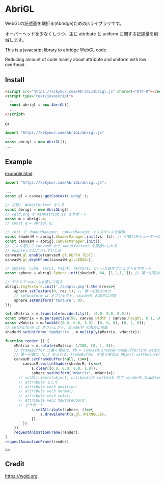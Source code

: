 # AbriGL

WebGLの記述量を端折る(Abridge)ためのjsライブラリです。

オーバーヘッドを少なくしつつ、主に attribute と uniform に関する記述量を削減します。

This is a javacsript library to abridge WebGL code.

Reducing amount of code mainly about attribute and uniform with low overhead.



## Install

```html
<script src="https://kzkymur.com/AbriGL/abrigl.js" charset="UTF-8"></script>
<script type="text/javascript">
  ...
  const abrigl = new AbriGL();
  ...
</script>
```

or

```javascript
import "https://kzkymur.com/AbriGL/abrigl.js"
...
const abrigl = new AbriGL();
...
```



## Example

[example.html](https://kzkymur.com/AbriGL/sample.html)

```javascript
import "https://kzkymur.com/AbriGL/abrigl.js";

...
const gl = canvas.getContext('webgl');

// 引数に WebglContext をとる
const abrigl = new AbriGL(gl);
// wgld.org の minMatrixb.js をサポート
const m = abrigl.m;
// const q = abrigl.q;

// init で shaderManager, canvasManager インスタンスを取得
const shaderM = abrigl.ShaderManager.init(vs, fs); // 引数は各シェーダーのテキスト
const canvasM = abrigl.CanvasManager.init();
// こんな感じで canvasM から webglContext を直接いじれる
// enableとかはこうしていじる
canvasM.gl.enable(canvasM.gl.DEPTH_TEST);
canvasM.gl.depthFunc(canvasM.gl.LEQUAL);

// Sphere, Cube, Torus, Point, Texture, といった各オブジェクトをサポート
const sphere = abrigl.Sphere.init(shaderM, 64, [1,1,1,1]); // 第一引数はshaderM

// テクスチャはこんな感じで貼る
abrigl.ImgTexture.init('./sample.png').then(res=>{
	sphere.setTexture(0, res.t); // 第一引数はunit
  	// setUniform は オブジェクト, shaderM の両方に可能
	sphere.setUniform('texture', 0);
});

let mMatrix = m.translate(m.identity(), [0.0, 0.0, 0.0]);
const pMatrix = m.perspective(90, canvas.width / canvas.height, 0.1, 100);
const vMatrix = m.lookAt([0.0, 0.0, 3.0], [0, 0, 0], [0, 1, 0]);
// setUniform は オブジェクト, shaderM の両方に可能
shaderM.setUniform('tmpMatrix', m.multiply(pMatrix, vMatrix));

function render () {
	mMatrix = m.rotate(mMatrix, 1/200, [0, 1, 0]);
  	// frameBuffer に書く場合は、fb = canvasM.createFrameBuffer(int width, int height) を作成し
  	// 第一引数に fb.f を入れる。frameBuffer を使う場合は Object.setTexture(unit, fb.t);
	canvasM.setFrameBuffer(null, ()=>{
		canvasM.switchShader(shaderM, (s)=>{
			s.clear([0.0, 0.0, 0.0, 1.0]);
			sphere.setUniform('mMatrix', mMatrix);
      // setAttribute(object, callback)の callback 内で shaderM.drawElement を行う。
      // attrubute として
      // attribute vec3 position;
      // attribute vec3 normal;
      // attribute vec4 color;
      // attribute vec2 textureCoord;
      // をサポート
			s.setAttribute(sphere, ()=>{
				s.drawElement(s.gl.TRIANGLES);
			});
		})
	})
	requestAnimationFrame(render);
}
requestAnimationFrame(render);
```

<img src="https://kzkymur.com/AbriGL/sample_result.jpg" alt="alt" style="zoom:50%;" />



## Credit

https://wgld.org

